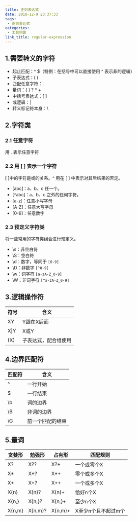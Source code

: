 ```yaml
---
title: 正则表达式
date: 2018-12-9 23:37:33
tags:
 - 正则表达式
categories: 
 - 工具积累
link_title: regular-expression
---
```

## 1.需要转义的字符

- 起止匹配：^ $（特例：在括号中可以直接使用 ^ 表示非的逻辑）
- 子表达式：(  )
- 匹配任意字符：. 
- 量词：{ } ? * +
- 中括号表达式：[ ]
- 或逻辑：|
- 转义标记符本身：\

## 2.字符类

### 2.1 任意字符

用 . 表示任意字符

### 2.2 用 [ ] 表示一个字符

[ ]中的字符是或的关系。^ 用在 [ ] 中表示对其后结果的否定。 

- [abc]：a、b、c 任一个。
- [^abc]：a、b、c 之外的任何字符。
- [a-z]：任意小写字母
- [A-Z]：任意大写字母
- [0-9]：任意数字

### 2.3 预定义字符类

将一些常用的字符类组合进行预定义。

- \s：非空白符
- \S：空白符
- \d：数字，等同于 `[0-9]`
- \D：非数字  `[^0-9]`
- \w：词字符 `[a-zA-Z_0-9]`
- \W：非词字符 `[^a-zA-Z_0-9]`

## 3.逻辑操作符

| 符号 | 含义                 |
| ---- | -------------------- |
| XY   | Y跟在X后面           |
| X&#124;Y | X或Y                 |
| (X)  | 子表达式，配合组使用 |

## 4.边界匹配符

| 匹配符 | 含义             |
| ------ | ---------------- |
| ^      | 一行开始         |
| $      | 一行结束         |
| \b     | 词的边界         |
| \B     | 非词的边界       |
| \G     | 前一个匹配的结束 |

## 5.量词

| 贪婪形 | 勉强形  | 占有形  | 匹配规则            |
| ------ | ------- | ------- | ------------------- |
| X?     | X??     | X?+     | 一个或零个X         |
| X*     | X*?     | X*+     | 零个或多个X         |
| X+     | X+?     | X++     | 一个或多个X         |
| X{n}   | X{n}?   | X{n}+   | 恰好n个X            |
| X{n,}  | X{n,}?  | X{n,}+  | 至少n个X            |
| X{n,m} | X{n,m}? | X{n,m}+ | X至少n个且不超过m个 |

